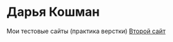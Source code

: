 # Дарья Кошман
Мои тестовые сайты (практика верстки)
[Второй сайт](https://daria-koshman.github.io/second/src/index.html "Мой второй тестовый сайт")
